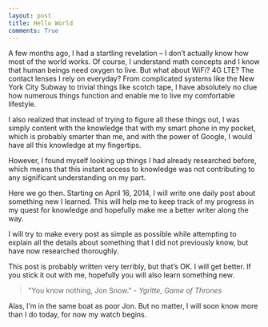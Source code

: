 ```yaml
---
layout: post
title: Hello World
comments: True
---
```


A few months ago, I had a startling revelation – I don’t actually know how most of the world works. Of course, I understand math concepts and I know that human beings need oxygen to live. But what about WiFi? 4G LTE? The contact lenses I rely on everyday? From complicated systems like the New York City Subway to trivial things like scotch tape, I have absolutely no clue how numerous things function and enable me to live my comfortable lifestyle.

I also realized that instead of trying to figure all these things out, I was simply content with the knowledge that with my smart phone in my pocket, which is probably smarter than me, and with the power of Google, I would have all this knowledge at my fingertips.

However, I found myself looking up things I had already researched before, which means that this instant access to knowledge was not contributing to any significant understanding on my part.

Here we go then. Starting on April 16, 2014, I will write one daily post about something new I learned. This will help me to keep track of my progress in my quest for knowledge and hopefully make me a better writer along the way.

I will try to make every post as simple as possible while attempting to explain all the details about something that I did not previously know, but have now researched thoroughly.

This post is probably written very terribly, but that’s OK. I will get better. If you stick it out with me, hopefully you will also learn something new.

> "You know nothing, Jon Snow." - <cite>Ygritte, Game of Thrones</cite>

Alas, I’m in the same boat as poor Jon. But no matter, I will soon know more than I do today, for now my watch begins.
